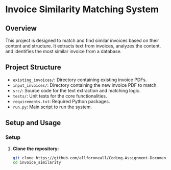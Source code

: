 # Invoice Similarity Matching System

## Overview
This project is designed to match and find similar invoices based on their content and structure. It extracts text from invoices, analyzes the content, and identifies the most similar invoice from a database.

## Project Structure
- `existing_invoices/`: Directory containing existing invoice PDFs.
- `input_invoices/`: Directory containing the new invoice PDF to match.
- `src/`: Source code for the text extraction and matching logic.
- `tests/`: Unit tests for the core functionalities.
- `requirements.txt`: Required Python packages.
- `run.py`: Main script to run the system.

## Setup and Usage


### Setup
1. **Clone the repository:**
   ```bash
   git clone https://github.com/allforoneall/Coding-Assignment-Document-Similarity-Matching
   cd invoice_similarity
